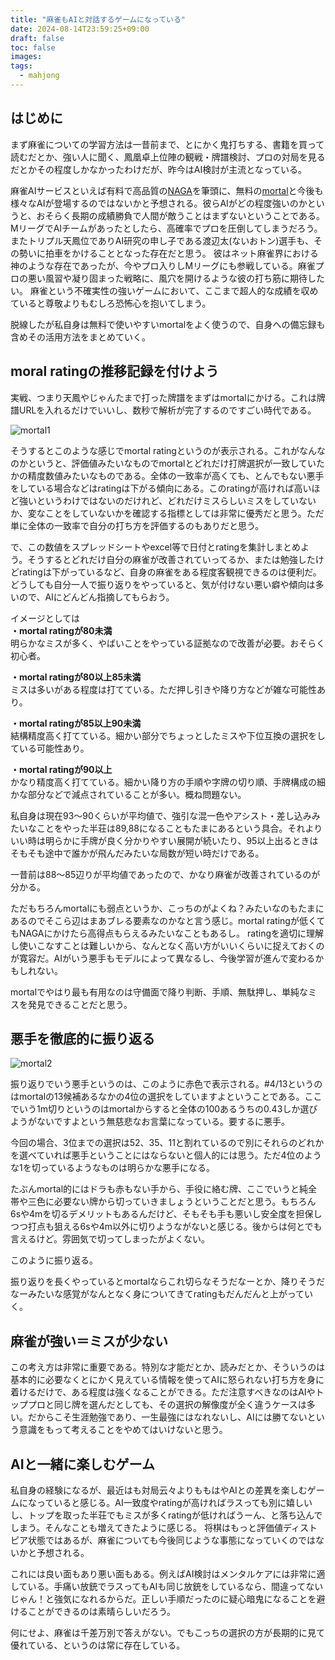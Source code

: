 ```yaml
---
title: "麻雀もAIと対話するゲームになっている"
date: 2024-08-14T23:59:25+09:00
draft: false
toc: false
images:
tags:
  - mahjong
---
```


## はじめに

まず麻雀についての学習方法は一昔前まで、とにかく鬼打ちする、書籍を買って読むだとか、強い人に聞く、鳳凰卓上位陣の観戦・牌譜検討、プロの対局を見るだとかその程度しかなかったわけだが、昨今はAI検討が主流となっている。

麻雀AIサービスといえば有料で高品質の[NAGA](https://naga.dmv.nico/naga_report/top/)を筆頭に、無料の[mortal](https://mjai.ekyu.moe/ja.html)と今後も様々なAIが登場するのではないかと予想される。彼らAIがどの程度強いのかというと、おそらく長期の成績勝負で人間が敵うことはまずないということである。MリーグでAIチームがあったとしたら、高確率でプロを圧倒してしまうだろう。
またトリプル天鳳位でありAI研究の申し子である渡辺太(ないおトン)選手も、その勢いに拍車をかけることとなった存在だと思う。
彼はネット麻雀界における神のような存在であったが、今やプロ入りしMリーグにも参戦している。麻雀プロの悪い風習や凝り固まった戦略に、風穴を開けるような彼の打ち筋に期待したい。
麻雀という不確実性の強いゲームにおいて、ここまで超人的な成績を収めていると尊敬よりもむしろ恐怖心を抱いてしまう。


脱線したが私自身は無料で使いやすいmortalをよく使うので、自身への備忘録も含めその活用方法をまとめていく。


## moral ratingの推移記録を付けよう
実戦、つまり天鳳やじゃんたまで打った牌譜をまずはmortalにかける。これは牌譜URLを入れるだけでいいし、数秒で解析が完了するのですごい時代である。

![mortal1](/images/mortal1.png)

そうするとこのような感じでmortal ratingというのが表示される。これがなんなのかというと、評価値みたいなものでmortalとどれだけ打牌選択が一致していたかの精度数値みたいなものである。全体の一致率が高くても、とんでもない悪手をしている場合などはratingは下がる傾向にある。このratingが高ければ高いほど強いというわけではないのだけれど、どれだけミスらしいミスをしていないか、変なことをしていないかを確認する指標としては非常に優秀だと思う。ただ単に全体の一致率で自分の打ち方を評価するのもありだと思う。

で、この数値をスプレッドシートやexcel等で日付とratingを集計しまとめよう。そうするとどれだけ自分の麻雀が改善されていってるか、または勉強したけどratingは下がっているなど、自身の麻雀をある程度客観視できるのは便利だ。どうしても自分一人で振り返りをやっていると、気が付けない悪い癖や傾向は多いので、AIにどんどん指摘してもらおう。

イメージとしては  
**・mortal ratingが80未満**  
明らかなミスが多く、やばいことをやっている証拠なので改善が必要。おそらく初心者。

**・mortal ratingが80以上85未満**  
ミスは多いがある程度は打てている。ただ押し引きや降り方などが雑な可能性あり。

**・mortal ratingが85以上90未満**  
結構精度高く打てている。細かい部分でちょっとしたミスや下位互換の選択をしている可能性あり。

**・mortal ratingが90以上**  
かなり精度高く打てている。細かい降り方の手順や字牌の切り順、手牌構成の細かな部分などで減点されていることが多い。概ね問題ない。

私自身は現在93～90くらいが平均値で、強引な混一色やアシスト・差し込みみたいなことをやった半荘は89,88になることもたまにあるという具合。それよりいい時は明らかに手牌が良く分かりやすい展開が続いたり、95以上出るときはそもそも途中で誰かが飛んだみたいな局数が短い時だけである。

一昔前は88～85辺りが平均値であったので、かなり麻雀が改善されているのが分かる。

ただもちろんmortalにも弱点というか、こっちのがよくね？みたいなのもたまにあるのでそこら辺はまあブレる要素なのかなと言う感じ。mortal ratingが低くてもNAGAにかけたら高得点もらえるみたいなこともあるし。
ratingを適切に理解し使いこなすことは難しいから、なんとなく高い方がいいくらいに捉えておくのが寛容だ。AIがいう悪手もモデルによって異なるし、今後学習が進んで変わるかもしれない。

mortalでやはり最も有用なのは守備面で降り判断、手順、無駄押し、単純なミスを発見できることだと思う。

## 悪手を徹底的に振り返る

![mortal2](/images/mortal2.png)

振り返りでいう悪手というのは、このように赤色で表示される。#4/13というのはmortalの13候補あるなかの4位の選択をしていますよということである。ここでいう1m切りというのはmortalからすると全体の100あるうちの0.43しか選びようがないですよという無慈悲なお言葉になっている。要するに悪手。

今回の場合、3位までの選択は52、35、11と割れているので別にそれらのどれかを選べていれば悪手ということにはならないと個人的には思う。ただ4位のような1を切っているようなものは明らかな悪手になる。

たぶんmortal的にはドラも赤もない手から、手役に絡む牌、ここでいうと純全帯や三色に必要ない牌から切っていきましょうということだと思う。もちろん6sや4mを切るデメリットもあるんだけど、そもそも手も悪いし安全度を担保しつつ打点も狙える6sや4m以外に切りようながないと感じる。後からは何とでも言えるけど。雰囲気で切ってしまったがよくない。

このように振り返る。

振り返りを長くやっているとmortalならこれ切らなそうだなーとか、降りそうだなーみたいな感覚がなんとなく身についてきてratingもだんだんと上がっていく。

## 麻雀が強い＝ミスが少ない

この考え方は非常に重要である。特別な才能だとか、読みだとか、そういうのは基本的に必要なくとにかく見えている情報を使ってAIに怒られない打ち方を身に着けるだけで、ある程度は強くなることができる。ただ注意すべきなのはAIやトッププロと同じ牌を選んだとしても、その選択の解像度が全く違うケースは多い。だからこそ生涯勉強であり、一生最強にはなれないし、AIには勝てないという意識をもって考えることをやめてはいけないと思う。

## AIと一緒に楽しむゲーム
私自身の経験になるが、最近はも対局云々よりももはやAIとの差異を楽しむゲームになっていると感じる。AI一致度やratingが高ければラスっても別に嬉しいし、トップを取った半荘でもミスが多くratingが低ければうーん、と落ち込んでしまう。そんなことも増えてきたように感じる。
将棋はもっと評価値ディストピア状態ではあるが、麻雀についても今後同じような事態になっていくのではないかと予想される。

これには良い面もあり悪い面もある。例えばAI検討はメンタルケアには非常に適している。手痛い放銃でラスってもAIも同じ放銃をしているなら、間違ってないじゃん！と強気になれるからだ。正しい手順だったのに疑心暗鬼になることを避けることができるのは素晴らしいだろう。

何にせよ、麻雀は千差万別で答えがない。でもこっちの選択の方が長期的に見て優れている、というのは常に存在している。





